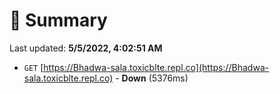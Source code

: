 # 📖 Summary
Last updated: **5/5/2022, 4:02:51 AM**

- `GET` [https://Bhadwa-sala.toxicblte.repl.co](https://Bhadwa-sala.toxicblte.repl.co) - **Down** (5376ms)
